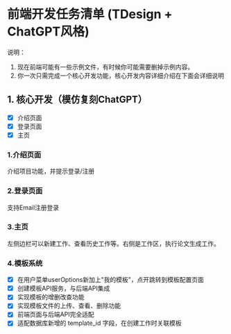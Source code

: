 # 前端开发任务清单 (TDesign + ChatGPT风格)

说明：

1. 现在前端可能有一些示例文件，有时候你可能需要删掉示例内容。
2. 你一次只需完成一个核心开发功能，核心开发内容详细介绍在下面会详细说明

## 1. 核心开发（模仿复刻ChatGPT）
- [x] 介绍页面
- [x] 登录页面
- [x] 主页

### 1.介绍页面

介绍项目功能，并提示登录/注册

### 2.登录页面

支持Email注册登录

### 3.主页

左侧边栏可以新建工作、查看历史工作等。右侧是工作区，执行论文生成工作。

### 4.模板系统

- [x] 在用户菜单userOptions新加上"我的模板"，点开跳转到模板配置页面
- [x] 创建模板API服务，与后端API集成
- [x] 实现模板的增删改查功能
- [x] 实现模板文件的上传、查看、删除功能
- [x] 前端页面与后端API完全适配
- [x] 适配数据库新增的 template_id 字段，在创建工作时关联模板